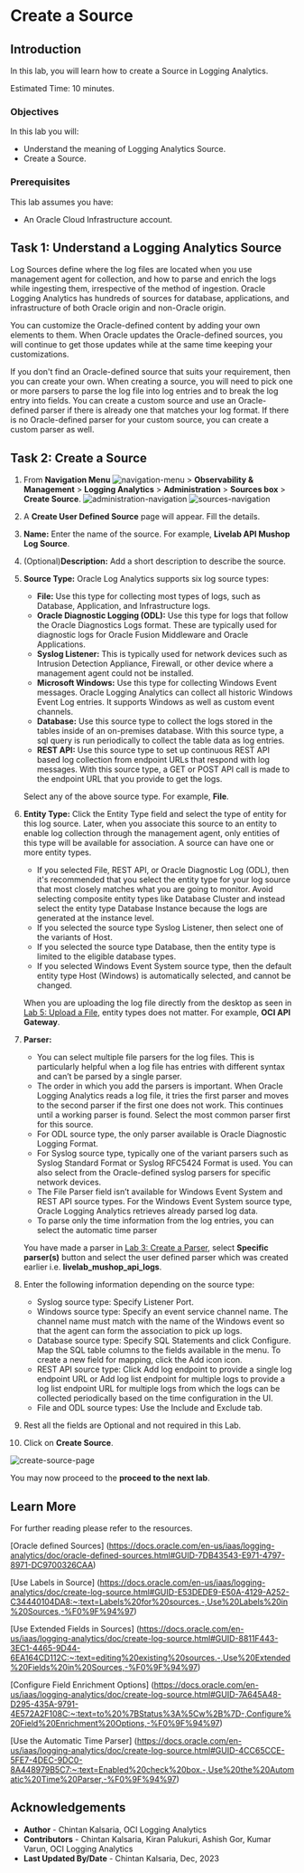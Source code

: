 # Create a Source

## Introduction

In this lab, you will learn how to create a Source in Logging Analytics.

Estimated Time: 10 minutes.

### Objectives

In this lab you will:

* Understand the meaning of Logging Analytics Source.
* Create a Source.

### Prerequisites

This lab assumes you have:

* An Oracle Cloud Infrastructure account.

## Task 1: Understand a Logging Analytics Source

Log Sources define where the log files are located when you use management agent for collection, and how to parse and enrich the logs while ingesting them, irrespective of the method of ingestion. Oracle Logging Analytics has hundreds of sources for database, applications, and infrastructure of both Oracle origin and non-Oracle origin.

You can customize the Oracle-defined content by adding your own elements to them. When Oracle updates the Oracle-defined sources, you will continue to get those updates while at the same time keeping your customizations.

If you don't find an Oracle-defined source that suits your requirement, then you can create your own. When creating a source, you will need to pick one or more parsers to parse the log file into log entries and to break the log entry into fields. You can create a custom source and use an Oracle-defined parser if there is already one that matches your log format. If there is no Oracle-defined parser for your custom source, you can create a custom parser as well.

## Task 2: Create a Source

1. From **Navigation Menu** ![navigation-menu](images/navigation-menu.png) > **Observability & Management** > **Logging Analytics** > **Administration** > **Sources box** > **Create Source**.
![administration-navigation](images/administration-navigation.png)
![sources-navigation](images/sources-navigation.png)

2. A **Create User Defined Source** page will appear. Fill the details.

3. **Name:** Enter the name of the source. For example, **Livelab API Mushop Log Source**.

4. (Optional)**Description:** Add a short description to describe the source.

5. **Source Type:**  Oracle Log Analytics supports six log source types:
    * **File:** Use this type for collecting most types of logs, such as Database, Application, and Infrastructure logs.
    * **Oracle Diagnostic Logging (ODL):** Use this type for logs that follow the Oracle Diagnostics Logs format. These are typically used for diagnostic logs for Oracle Fusion Middleware and Oracle Applications.
    * **Syslog Listener:** This is typically used for network devices such as Intrusion Detection Appliance, Firewall, or other device where a management agent could not be installed.
    * **Microsoft Windows:** Use this type for collecting Windows Event messages. Oracle Logging Analytics can collect all historic Windows Event Log entries. It supports Windows as well as custom event channels.
    * **Database:** Use this source type to collect the logs stored in the tables inside of an on-premises database. With this source type, a sql query is run periodically to collect the table data as log entries.
    * **REST API:** Use this source type to set up continuous REST API based log collection from endpoint URLs that respond with log messages. With this source type, a GET or POST API call is made to the endpoint URL that you provide to get the logs.

     Select any of the above source type. For example, **File**.

6. **Entity Type:** Click the Entity Type field and select the type of entity for this log source. Later, when you associate this source to an entity to enable log collection through the management agent, only entities of this type will be available for association. A source can have one or more entity types.
    * If you selected File, REST API, or Oracle Diagnostic Log (ODL), then it's recommended that you select the entity type for your log source that most closely matches what you are going to monitor. Avoid selecting composite entity types like Database Cluster and instead select the entity type Database Instance because the logs are generated at the instance level.
    * If you selected the source type Syslog Listener, then select one of the variants of Host.
    * If you selected the source type Database, then the entity type is limited to the eligible database types.
    * If you selected Windows Event System source type, then the default entity type Host (Windows) is automatically selected, and cannot be changed.

    When you are uploading the log file directly from the desktop as seen in [Lab 5: Upload a File](?lab=upload-file), entity types does not matter. For example, **OCI API Gateway**.

7. **Parser:**
    * You can select multiple file parsers for the log files. This is particularly helpful when a log file has entries with different syntax and can’t be parsed by a single parser.
    * The order in which you add the parsers is important. When Oracle Logging Analytics reads a log file, it tries the first parser and moves to the second parser if the first one does not work. This continues until a working parser is found. Select the most common parser first for this source.
    * For ODL source type, the only parser available is Oracle Diagnostic Logging Format.
    * For Syslog source type, typically one of the variant parsers such as Syslog Standard Format or Syslog RFC5424 Format is used. You can also select from the Oracle-defined syslog parsers for specific network devices.
    * The File Parser field isn’t available for Windows Event System and REST API source types. For the Windows Event System source type, Oracle Logging Analytics retrieves already parsed log data.
    * To parse only the time information from the log entries, you can select the automatic time parser

    You have made a parser in [Lab 3: Create a Parser](?lab=create-parser), select **Specific parser(s)** button and select the user defined parser which was created earlier i.e. **livelab\_mushop\_api\_logs**.

8. Enter the following information depending on the source type:
    * Syslog source type: Specify Listener Port.
    * Windows source type: Specify an event service channel name. The channel name must match with the name of the Windows event so that the agent can form the association to pick up logs.
    * Database source type: Specify SQL Statements and click Configure. Map the SQL table columns to the fields available in the menu. To create a new field for mapping, click the Add icon icon.
    * REST API source type: Click Add log endpoint to provide a single log endpoint URL or Add log list endpoint for multiple logs to provide a log list endpoint URL for multiple logs from which the logs can be collected periodically based on the time configuration in the UI.
    * File and ODL source types: Use the Include and Exclude tab.

9. Rest all the fields are Optional and not required in this Lab.

10. Click on **Create Source**.

![create-source-page](images/create-source-page.png)

You may now proceed to the **proceed to the next lab**.

## Learn More

For further reading please refer to the resources.

[Oracle defined Sources] (<https://docs.oracle.com/en-us/iaas/logging-analytics/doc/oracle-defined-sources.html#GUID-7DB43543-E971-4797-8971-DC9700326CAA>)

[Use Labels in Source] (<https://docs.oracle.com/en-us/iaas/logging-analytics/doc/create-log-source.html#GUID-E53DEDE9-E50A-4129-A252-C34440104DA8:~:text=Labels%20for%20sources.-,Use%20Labels%20in%20Sources,-%F0%9F%94%97>)

[Use Extended Fields in Sources] (<https://docs.oracle.com/en-us/iaas/logging-analytics/doc/create-log-source.html#GUID-8811F443-3EC1-4465-9D44-6EA164CD112C:~:text=editing%20existing%20sources.-,Use%20Extended%20Fields%20in%20Sources,-%F0%9F%94%97>)

[Configure Field Enrichment Options] (<https://docs.oracle.com/en-us/iaas/logging-analytics/doc/create-log-source.html#GUID-7A645A48-D295-435A-9791-4E572A2F108C:~:text=to%20%7BStatus%3A%5Cw%2B%7D-,Configure%20Field%20Enrichment%20Options,-%F0%9F%94%97>)

[Use the Automatic Time Parser] (<https://docs.oracle.com/en-us/iaas/logging-analytics/doc/create-log-source.html#GUID-4CC65CCE-5FE7-4DEC-9DC0-8A448979B5C7:~:text=Enabled%20check%20box.-,Use%20the%20Automatic%20Time%20Parser,-%F0%9F%94%97>)

## Acknowledgements

* **Author** - Chintan Kalsaria, OCI Logging Analytics
* **Contributors** -  Chintan Kalsaria, Kiran Palukuri, Ashish Gor, Kumar Varun, OCI Logging Analytics
* **Last Updated By/Date** - Chintan Kalsaria, Dec, 2023
